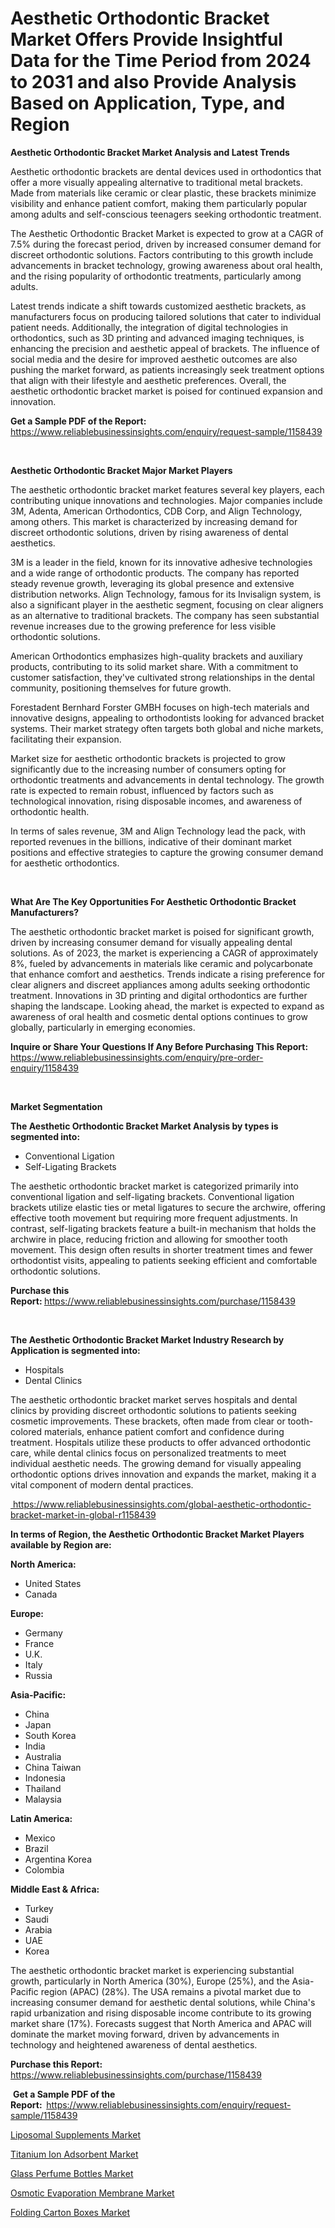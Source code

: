 <p><h1>Aesthetic Orthodontic Bracket Market Offers Provide Insightful Data for the Time Period from 2024 to 2031 and also Provide Analysis Based on Application, Type, and Region</h1></p><p><strong>Aesthetic Orthodontic Bracket Market Analysis and Latest Trends</strong></p>
<p><p>Aesthetic orthodontic brackets are dental devices used in orthodontics that offer a more visually appealing alternative to traditional metal brackets. Made from materials like ceramic or clear plastic, these brackets minimize visibility and enhance patient comfort, making them particularly popular among adults and self-conscious teenagers seeking orthodontic treatment.</p><p>The Aesthetic Orthodontic Bracket Market is expected to grow at a CAGR of 7.5% during the forecast period, driven by increased consumer demand for discreet orthodontic solutions. Factors contributing to this growth include advancements in bracket technology, growing awareness about oral health, and the rising popularity of orthodontic treatments, particularly among adults. </p><p>Latest trends indicate a shift towards customized aesthetic brackets, as manufacturers focus on producing tailored solutions that cater to individual patient needs. Additionally, the integration of digital technologies in orthodontics, such as 3D printing and advanced imaging techniques, is enhancing the precision and aesthetic appeal of brackets. The influence of social media and the desire for improved aesthetic outcomes are also pushing the market forward, as patients increasingly seek treatment options that align with their lifestyle and aesthetic preferences. Overall, the aesthetic orthodontic bracket market is poised for continued expansion and innovation.</p></p>
<p><strong>Get a Sample PDF of the Report:&nbsp;</strong> <a href="https://www.reliablebusinessinsights.com/enquiry/request-sample/1158439?utm_campaign=48&utm_medium=2&utm_source=Github&utm_content=ia&utm_term=05122024&utm_id=aesthetic-orthodontic-bracket">https://www.reliablebusinessinsights.com/enquiry/request-sample/1158439</a></p>
<p>&nbsp;</p>
<p><strong>Aesthetic Orthodontic Bracket Major Market Players</strong></p>
<p><p>The aesthetic orthodontic bracket market features several key players, each contributing unique innovations and technologies. Major companies include 3M, Adenta, American Orthodontics, CDB Corp, and Align Technology, among others. This market is characterized by increasing demand for discreet orthodontic solutions, driven by rising awareness of dental aesthetics.</p><p>3M is a leader in the field, known for its innovative adhesive technologies and a wide range of orthodontic products. The company has reported steady revenue growth, leveraging its global presence and extensive distribution networks. Align Technology, famous for its Invisalign system, is also a significant player in the aesthetic segment, focusing on clear aligners as an alternative to traditional brackets. The company has seen substantial revenue increases due to the growing preference for less visible orthodontic solutions.</p><p>American Orthodontics emphasizes high-quality brackets and auxiliary products, contributing to its solid market share. With a commitment to customer satisfaction, they've cultivated strong relationships in the dental community, positioning themselves for future growth.</p><p>Forestadent Bernhard Forster GMBH focuses on high-tech materials and innovative designs, appealing to orthodontists looking for advanced bracket systems. Their market strategy often targets both global and niche markets, facilitating their expansion.</p><p>Market size for aesthetic orthodontic brackets is projected to grow significantly due to the increasing number of consumers opting for orthodontic treatments and advancements in dental technology. The growth rate is expected to remain robust, influenced by factors such as technological innovation, rising disposable incomes, and awareness of orthodontic health.</p><p>In terms of sales revenue, 3M and Align Technology lead the pack, with reported revenues in the billions, indicative of their dominant market positions and effective strategies to capture the growing consumer demand for aesthetic orthodontics.</p></p>
<p>&nbsp;</p>
<p><strong>What Are The Key Opportunities For Aesthetic Orthodontic Bracket Manufacturers?</strong></p>
<p><p>The aesthetic orthodontic bracket market is poised for significant growth, driven by increasing consumer demand for visually appealing dental solutions. As of 2023, the market is experiencing a CAGR of approximately 8%, fueled by advancements in materials like ceramic and polycarbonate that enhance comfort and aesthetics. Trends indicate a rising preference for clear aligners and discreet appliances among adults seeking orthodontic treatment. Innovations in 3D printing and digital orthodontics are further shaping the landscape. Looking ahead, the market is expected to expand as awareness of oral health and cosmetic dental options continues to grow globally, particularly in emerging economies.</p></p>
<p><strong>Inquire or Share Your Questions If Any Before Purchasing This Report:</strong> <a href="https://www.reliablebusinessinsights.com/enquiry/pre-order-enquiry/1158439?utm_campaign=48&utm_medium=2&utm_source=Github&utm_content=ia&utm_term=05122024&utm_id=aesthetic-orthodontic-bracket">https://www.reliablebusinessinsights.com/enquiry/pre-order-enquiry/1158439</a></p>
<p>&nbsp;</p>
<p><strong>Market Segmentation</strong></p>
<p><strong>The Aesthetic Orthodontic Bracket Market Analysis by types is segmented into:</strong></p>
<p><ul><li>Conventional Ligation</li><li>Self-Ligating Brackets</li></ul></p>
<p><p>The aesthetic orthodontic bracket market is categorized primarily into conventional ligation and self-ligating brackets. Conventional ligation brackets utilize elastic ties or metal ligatures to secure the archwire, offering effective tooth movement but requiring more frequent adjustments. In contrast, self-ligating brackets feature a built-in mechanism that holds the archwire in place, reducing friction and allowing for smoother tooth movement. This design often results in shorter treatment times and fewer orthodontist visits, appealing to patients seeking efficient and comfortable orthodontic solutions.</p></p>
<p><strong>Purchase this Report:&nbsp;</strong><a href="https://www.reliablebusinessinsights.com/purchase/1158439?utm_campaign=48&utm_medium=2&utm_source=Github&utm_content=ia&utm_term=05122024&utm_id=aesthetic-orthodontic-bracket">https://www.reliablebusinessinsights.com/purchase/1158439</a></p>
<p>&nbsp;</p>
<p><strong>The Aesthetic Orthodontic Bracket Market Industry Research by Application is segmented into:</strong></p>
<p><ul><li>Hospitals</li><li>Dental Clinics</li></ul></p>
<p><p>The aesthetic orthodontic bracket market serves hospitals and dental clinics by providing discreet orthodontic solutions to patients seeking cosmetic improvements. These brackets, often made from clear or tooth-colored materials, enhance patient comfort and confidence during treatment. Hospitals utilize these products to offer advanced orthodontic care, while dental clinics focus on personalized treatments to meet individual aesthetic needs. The growing demand for visually appealing orthodontic options drives innovation and expands the market, making it a vital component of modern dental practices.</p></p>
<p><a href="https://www.reliablebusinessinsights.com/global-aesthetic-orthodontic-bracket-market-in-global-r1158439?utm_campaign=48&utm_medium=2&utm_source=Github&utm_content=ia&utm_term=05122024&utm_id=aesthetic-orthodontic-bracket">&nbsp;https://www.reliablebusinessinsights.com/global-aesthetic-orthodontic-bracket-market-in-global-r1158439</a></p>
<p><strong>In terms of Region, the Aesthetic Orthodontic Bracket Market Players available by Region are:</strong></p>
<p>
    <p> <strong> North America: </strong>
        <ul>
            <li>United States</li>
            <li>Canada</li>
        </ul>
        </p> 
    <p> <strong> Europe: </strong>
        <ul>
            <li>Germany</li>
            <li>France</li>
            <li>U.K.</li>
            <li>Italy</li>
            <li>Russia</li>
        </ul>
        </p> 
    <p> <strong> Asia-Pacific: </strong>
        <ul>
            <li>China</li>
            <li>Japan</li>
            <li>South Korea</li>
            <li>India</li>
            <li>Australia</li>
            <li>China Taiwan</li>
            <li>Indonesia</li>
            <li>Thailand</li>
            <li>Malaysia</li>
        </ul>
        </p> 
    <p> <strong> Latin America: </strong>
        <ul>
            <li>Mexico</li>
            <li>Brazil</li>
            <li>Argentina Korea</li>
            <li>Colombia</li>
        </ul>
        </p> 
    <p> <strong> Middle East & Africa: </strong>
        <ul>
            <li>Turkey</li>
            <li>Saudi</li>
            <li>Arabia</li>
            <li>UAE</li>
            <li>Korea</li>
        </ul>
    </p>
    </p>
<p><p>The aesthetic orthodontic bracket market is experiencing substantial growth, particularly in North America (30%), Europe (25%), and the Asia-Pacific region (APAC) (28%). The USA remains a pivotal market due to increasing consumer demand for aesthetic dental solutions, while China's rapid urbanization and rising disposable income contribute to its growing market share (17%). Forecasts suggest that North America and APAC will dominate the market moving forward, driven by advancements in technology and heightened awareness of dental aesthetics.</p></p>
<p><strong>Purchase this Report: </strong><a href="https://www.reliablebusinessinsights.com/purchase/1158439?utm_campaign=48&utm_medium=2&utm_source=Github&utm_content=ia&utm_term=05122024&utm_id=aesthetic-orthodontic-bracket">https://www.reliablebusinessinsights.com/purchase/1158439</a></p>
<p>&nbsp;<strong>Get a Sample PDF of the Report:&nbsp;&nbsp;</strong><a href="https://www.reliablebusinessinsights.com/enquiry/request-sample/1158439?utm_campaign=48&utm_medium=2&utm_source=Github&utm_content=ia&utm_term=05122024&utm_id=aesthetic-orthodontic-bracket">https://www.reliablebusinessinsights.com/enquiry/request-sample/1158439</a></p>
<p><strong></strong></p>
<p><p><a href="https://www.linkedin.com/pulse/detailed-report-liposomal-supplements-market-types-applications-hgpke?utm_campaign=48&utm_medium=2&utm_source=Github&utm_content=ia&utm_term=05122024&utm_id=aesthetic-orthodontic-bracket">Liposomal Supplements Market</a></p><p><a href="https://issuu.com/reportprime-2/docs/titanium-ion-adsorbent-market-size-2030.pptx?utm_campaign=48&utm_medium=2&utm_source=Github&utm_content=ia&utm_term=05122024&utm_id=aesthetic-orthodontic-bracket">Titanium Ion Adsorbent Market</a></p><p><a href="https://www.linkedin.com/pulse/explore-glass-perfume-bottles-markets-growth-trajectory-average-qdi5e?utm_campaign=48&utm_medium=2&utm_source=Github&utm_content=ia&utm_term=05122024&utm_id=aesthetic-orthodontic-bracket">Glass Perfume Bottles Market</a></p><p><a href="https://issuu.com/reportprime-2/docs/osmotic-evaporation-membrane-market-size-2030.pptx?utm_campaign=48&utm_medium=2&utm_source=Github&utm_content=ia&utm_term=05122024&utm_id=aesthetic-orthodontic-bracket">Osmotic Evaporation Membrane Market</a></p><p><a href="https://www.linkedin.com/pulse/folding-carton-boxes-market-forecast-projected-growth-revenue-g1cme?utm_campaign=48&utm_medium=2&utm_source=Github&utm_content=ia&utm_term=05122024&utm_id=aesthetic-orthodontic-bracket">Folding Carton Boxes Market</a></p></p>